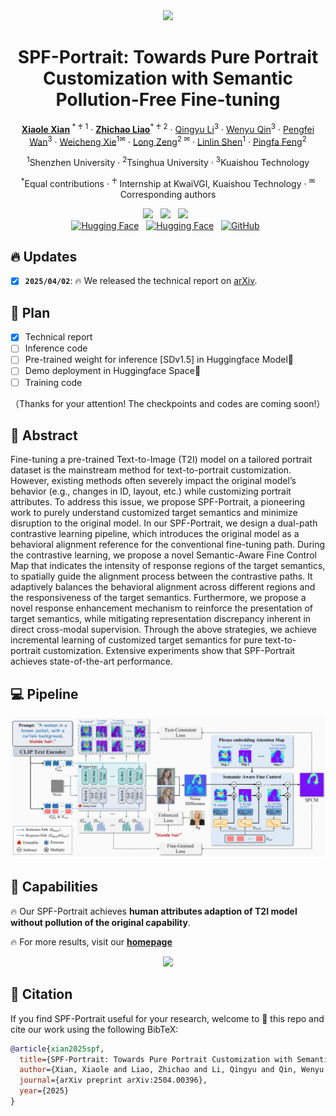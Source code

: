 <div align="center">  <img src='assets/logo.png' style="height:250px"></img>  </div>

<div align="center">
<h1>SPF-Portrait: Towards Pure Portrait Customization with Semantic Pollution-Free Fine-tuning</h1>

[**Xiaole Xian**](https://scholar.google.com/citations?user=XpaHZywAAAAJ&hl=zh-CN)<sup> * ♰ 1</sup> · [**Zhichao Liao**](https://lzc-sg.github.io/)<sup>* ♰ 2</sup> · [Qingyu Li]()<sup>3</sup> · [Wenyu Qin]()<sup>3</sup> · [Pengfei Wan]()<sup>3</sup> · [Weicheng Xie]()<sup>1✉</sup> · [Long Zeng]()<sup>2 ✉</sup> · [Linlin Shen]()<sup>1</sup> · [Pingfa Feng]()<sup>2</sup>

<sup>1</sup>Shenzhen University · <sup>2</sup>Tsinghua University · <sup>3</sup>Kuaishou Technology

<sup>*</sup>Equal contributions · <sup>♰</sup> Internship at KwaiVGI, Kuaishou Technology · <sup>✉</sup>Corresponding authors 

<a href='https://spf-portrait.github.io/SPF-Portrait/'><img src='https://img.shields.io/badge/Project-Page-green'></a>  &nbsp; 
<a href='https://arxiv.org/abs/2504.00396'><img src='https://img.shields.io/badge/arXiv-SPF Portrait-red'></a>  &nbsp; 
<a href="https://github.com/KwaiVGI/SPF-Portrait"><img src="https://img.shields.io/badge/GitHub-SPF Portrait-9E95B7?logo=github"></a> &nbsp; 
<br>
[![Hugging Face](https://img.shields.io/badge/%F0%9F%A4%97%20Hugging%20Face-Models-blue)](https://huggingface.co/)  &nbsp; 
[![Hugging Face](https://img.shields.io/badge/%F0%9F%A4%97%20Hugging%20Face-App-red)](https://huggingface.co/)  &nbsp; 
[![GitHub](https://img.shields.io/github/stars/KwaiVGI/SPF-Portrait?style=social)](https://github.com/KwaiVGI/SPF-Portrait) &nbsp; 
</div>
  
##  🔥 Updates 

- [x] **`2025/04/02`**: 🔥 We released the technical report on [arXiv](https://arxiv.org/pdf/2504.00396).

##   💪 Plan 

- [x] Technical report
- [ ] Inference code
- [ ] Pre-trained weight for inference [SDv1.5] in Huggingface Model🤗
- [ ] Demo deployment in Huggingface Space🤗
- [ ] Training code

（Thanks for your attention! The checkpoints and codes are coming soon!）

## 📖 Abstract 
Fine-tuning a pre-trained Text-to-Image (T2I) model on a tailored portrait dataset is the mainstream method for text-to-portrait customization.
However, existing methods often severely impact the original model’s behavior (e.g., changes in ID, layout, etc.) while customizing portrait attributes.
To address this issue, we propose SPF-Portrait, a pioneering work to purely understand customized target semantics and minimize disruption to the original model.
In our SPF-Portrait, we design a dual-path contrastive learning pipeline, which introduces the original model as a behavioral alignment reference for the conventional fine-tuning path.
During the contrastive learning, we propose a novel Semantic-Aware Fine Control Map that indicates the intensity of response regions of the target semantics, to spatially guide the alignment process between the contrastive paths.
It adaptively balances the behavioral alignment across different regions and the responsiveness of the target semantics.
Furthermore, we propose a novel response enhancement mechanism to reinforce the presentation of target semantics, while mitigating representation discrepancy inherent in direct cross-modal supervision.
Through the above strategies, we achieve incremental learning of customized target semantics for pure text-to-portrait customization.
Extensive experiments show that SPF-Portrait achieves state-of-the-art performance. 


## 💻 Pipeline

<p align="center">
  <img src="assets/pipeline.jpg">
</p>

## 🚅 Capabilities 

  🔥 Our SPF-Portrait achieves **human attributes adaption of T2I model without pollution of the original capability**.

  🔥 For more results, visit our <a href="https://spf-portrait.github.io/SPF-Portrait/"><strong>homepage</strong></a>

<p align="center">
  <img src="assets/teaser.jpg">
</p>

## 💖 Citation

If you find SPF-Portrait useful for your research, welcome to 🌟 this repo and cite our work using the following BibTeX:

```bibtex
@article{xian2025spf,
  title={SPF-Portrait: Towards Pure Portrait Customization with Semantic Pollution-Free Fine-tuning},
  author={Xian, Xiaole and Liao, Zhichao and Li, Qingyu and Qin, Wenyu and Wan, Pengfei and Xie, Weicheng and Zeng, Long and Shen, Linlin and Feng, Pingfa},
  journal={arXiv preprint arXiv:2504.00396},
  year={2025}
}
```
